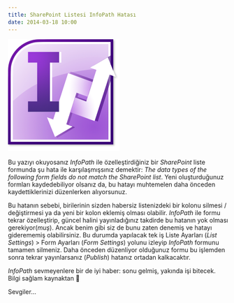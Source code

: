 ```yaml
---
title: SharePoint Listesi InfoPath Hatası
date: 2014-03-18 10:00
---
```


![infopath-logo](/uploads/2013/12/infopath-logo.png "infopath-logo")

Bu yazıyı okuyosanız *InfoPath* ile özelleştirdiğiniz bir *SharePoint* liste formunda şu hata ile karşılaşmışsınız demektir: *The data types of the following form fields do not match the SharePoint list*. Yeni oluşturduğunuz formları kaydedebiliyor olsanız da, bu hatayı muhtemelen daha önceden kaydettiklerinizi düzenlerken alıyorsunuz.

<!--more-->
Bu hatanın sebebi, birilerinin sizden habersiz listenizdeki bir kolonu silmesi / değiştirmesi ya da yeni bir kolon eklemiş olması olabilir. *InfoPath* ile formu tekrar özelleştirip, güncel halini yayınladığınız takdirde bu hatanın yok olması gerekiyor(*muş*). Ancak benim gibi siz de bunu zaten denemiş ve hatayı giderememiş olabilirsiniz. Bu durumda yapılacak tek iş Liste Ayarları (*List Settings*) &gt; Form Ayarları (*Form Settings*) yolunu izleyip *InfoPath* formunu tamamen silmeniz. Daha önceden düzenliyor olduğunuz formu bu işlemden sonra tekrar yayınlarsanız (*Publish*) hatanız ortadan kalkacaktır.

*InfoPath* sevmeyenlere bir de iyi haber: sonu gelmiş, yakında işi bitecek. Bilgi sağlam kaynaktan 🙂

Sevgiler...

